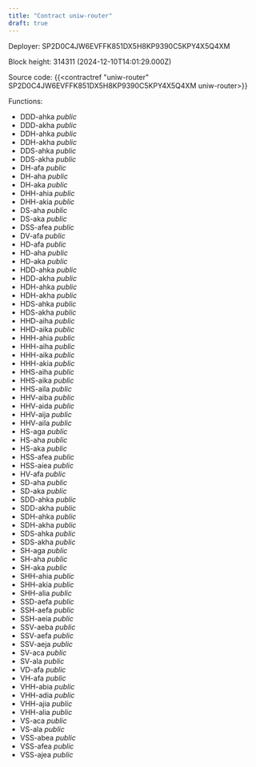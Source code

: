 ```yaml
---
title: "Contract uniw-router"
draft: true
---
```

Deployer: SP2D0C4JW6EVFFK851DX5H8KP9390C5KPY4X5Q4XM


 



Block height: 314311 (2024-12-10T14:01:29.000Z)

Source code: {{<contractref "uniw-router" SP2D0C4JW6EVFFK851DX5H8KP9390C5KPY4X5Q4XM uniw-router>}}

Functions:

* DDD-ahka _public_
* DDD-akha _public_
* DDH-ahka _public_
* DDH-akha _public_
* DDS-ahka _public_
* DDS-akha _public_
* DH-afa _public_
* DH-aha _public_
* DH-aka _public_
* DHH-ahia _public_
* DHH-akia _public_
* DS-aha _public_
* DS-aka _public_
* DSS-afea _public_
* DV-afa _public_
* HD-afa _public_
* HD-aha _public_
* HD-aka _public_
* HDD-ahka _public_
* HDD-akha _public_
* HDH-ahka _public_
* HDH-akha _public_
* HDS-ahka _public_
* HDS-akha _public_
* HHD-aiha _public_
* HHD-aika _public_
* HHH-ahia _public_
* HHH-aiha _public_
* HHH-aika _public_
* HHH-akia _public_
* HHS-aiha _public_
* HHS-aika _public_
* HHS-aila _public_
* HHV-aiba _public_
* HHV-aida _public_
* HHV-aija _public_
* HHV-aila _public_
* HS-aga _public_
* HS-aha _public_
* HS-aka _public_
* HSS-afea _public_
* HSS-aiea _public_
* HV-afa _public_
* SD-aha _public_
* SD-aka _public_
* SDD-ahka _public_
* SDD-akha _public_
* SDH-ahka _public_
* SDH-akha _public_
* SDS-ahka _public_
* SDS-akha _public_
* SH-aga _public_
* SH-aha _public_
* SH-aka _public_
* SHH-ahia _public_
* SHH-akia _public_
* SHH-alia _public_
* SSD-aefa _public_
* SSH-aefa _public_
* SSH-aeia _public_
* SSV-aeba _public_
* SSV-aefa _public_
* SSV-aeja _public_
* SV-aca _public_
* SV-ala _public_
* VD-afa _public_
* VH-afa _public_
* VHH-abia _public_
* VHH-adia _public_
* VHH-ajia _public_
* VHH-alia _public_
* VS-aca _public_
* VS-ala _public_
* VSS-abea _public_
* VSS-afea _public_
* VSS-ajea _public_
